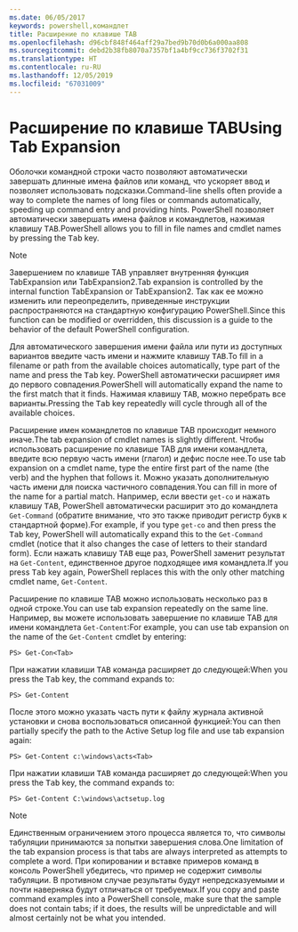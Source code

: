 ```yaml
---
ms.date: 06/05/2017
keywords: powershell,командлет
title: Расширение по клавише TAB
ms.openlocfilehash: d96cbf848f464aff29a7bed9b70d0b6a000aa808
ms.sourcegitcommit: debd2b38fb8070a7357bf1a4bf9cc736f3702f31
ms.translationtype: HT
ms.contentlocale: ru-RU
ms.lasthandoff: 12/05/2019
ms.locfileid: "67031009"
---
```

# <a name="using-tab-expansion"></a><span data-ttu-id="4cd5c-103">Расширение по клавише TAB</span><span class="sxs-lookup"><span data-stu-id="4cd5c-103">Using Tab Expansion</span></span>

<span data-ttu-id="4cd5c-104">Оболочки командной строки часто позволяют автоматически завершать длинные имена файлов или команд, что ускоряет ввод и позволяет использовать подсказки.</span><span class="sxs-lookup"><span data-stu-id="4cd5c-104">Command-line shells often provide a way to complete the names of long files or commands automatically, speeding up command entry and providing hints.</span></span> <span data-ttu-id="4cd5c-105">PowerShell позволяет автоматически завершать имена файлов и командлетов, нажимая клавишу <kbd>TAB</kbd>.</span><span class="sxs-lookup"><span data-stu-id="4cd5c-105">PowerShell allows you to fill in file names and cmdlet names by pressing the <kbd>Tab</kbd> key.</span></span>

> [!NOTE]
> <span data-ttu-id="4cd5c-106">Завершением по клавише TAB управляет внутренняя функция TabExpansion или TabExpansion2.</span><span class="sxs-lookup"><span data-stu-id="4cd5c-106">Tab expansion is controlled by the internal function TabExpansion or TabExpansion2.</span></span> <span data-ttu-id="4cd5c-107">Так как ее можно изменить или переопределить, приведенные инструкции распространяются на стандартную конфигурацию PowerShell.</span><span class="sxs-lookup"><span data-stu-id="4cd5c-107">Since this function can be modified or overridden, this discussion is a guide to the behavior of the default PowerShell configuration.</span></span>

<span data-ttu-id="4cd5c-108">Для автоматического завершения имени файла или пути из доступных вариантов введите часть имени и нажмите клавишу <kbd>TAB</kbd>.</span><span class="sxs-lookup"><span data-stu-id="4cd5c-108">To fill in a filename or path from the available choices automatically, type part of the name and press the <kbd>Tab</kbd> key.</span></span> <span data-ttu-id="4cd5c-109">PowerShell автоматически расширяет имя до первого совпадения.</span><span class="sxs-lookup"><span data-stu-id="4cd5c-109">PowerShell will automatically expand the name to the first match that it finds.</span></span> <span data-ttu-id="4cd5c-110">Нажимая клавишу <kbd>TAB</kbd>, можно перебрать все варианты.</span><span class="sxs-lookup"><span data-stu-id="4cd5c-110">Pressing the <kbd>Tab</kbd> key repeatedly will cycle through all of the available choices.</span></span>

<span data-ttu-id="4cd5c-111">Расширение имен командлетов по клавише TAB происходит немного иначе.</span><span class="sxs-lookup"><span data-stu-id="4cd5c-111">The tab expansion of cmdlet names is slightly different.</span></span> <span data-ttu-id="4cd5c-112">Чтобы использовать расширение по клавише TAB для имени командлета, введите всю первую часть имени (глагол) и дефис после нее.</span><span class="sxs-lookup"><span data-stu-id="4cd5c-112">To use tab expansion on a cmdlet name, type the entire first part of the name (the verb) and the hyphen that follows it.</span></span> <span data-ttu-id="4cd5c-113">Можно указать дополнительную часть имени для поиска частичного совпадения.</span><span class="sxs-lookup"><span data-stu-id="4cd5c-113">You can fill in more of the name for a partial match.</span></span> <span data-ttu-id="4cd5c-114">Например, если ввести `get-co` и нажать клавишу <kbd>TAB</kbd>, PowerShell автоматически расширит это до командлета `Get-Command` (обратите внимание, что это также приводит регистр букв к стандартной форме).</span><span class="sxs-lookup"><span data-stu-id="4cd5c-114">For example, if you type `get-co` and then press the <kbd>Tab</kbd> key, PowerShell will automatically expand this to the `Get-Command` cmdlet (notice that it also changes the case of letters to their standard form).</span></span> <span data-ttu-id="4cd5c-115">Если нажать клавишу <kbd>TAB</kbd> еще раз, PowerShell заменит результат на `Get-Content`, единственное другое подходящее имя командлета.</span><span class="sxs-lookup"><span data-stu-id="4cd5c-115">If you press <kbd>Tab</kbd> key again, PowerShell replaces this with the only other matching cmdlet name, `Get-Content`.</span></span>

<span data-ttu-id="4cd5c-116">Расширение по клавише TAB можно использовать несколько раз в одной строке.</span><span class="sxs-lookup"><span data-stu-id="4cd5c-116">You can use tab expansion repeatedly on the same line.</span></span> <span data-ttu-id="4cd5c-117">Например, вы можете использовать завершение по клавише TAB для имени командлета `Get-Content`:</span><span class="sxs-lookup"><span data-stu-id="4cd5c-117">For example, you can use tab expansion on the name of the `Get-Content` cmdlet by entering:</span></span>

```
PS> Get-Con<Tab>
```

<span data-ttu-id="4cd5c-118">При нажатии клавиши <kbd>TAB</kbd> команда расширяет до следующей:</span><span class="sxs-lookup"><span data-stu-id="4cd5c-118">When you press the <kbd>Tab</kbd> key, the command expands to:</span></span>

```
PS> Get-Content
```

<span data-ttu-id="4cd5c-119">После этого можно указать часть пути к файлу журнала активной установки и снова воспользоваться описанной функцией:</span><span class="sxs-lookup"><span data-stu-id="4cd5c-119">You can then partially specify the path to the Active Setup log file and use tab expansion again:</span></span>

```
PS> Get-Content c:\windows\acts<Tab>
```

<span data-ttu-id="4cd5c-120">При нажатии клавиши <kbd>TAB</kbd> команда расширяет до следующей:</span><span class="sxs-lookup"><span data-stu-id="4cd5c-120">When you press the <kbd>Tab</kbd> key, the command expands to:</span></span>

```
PS> Get-Content C:\windows\actsetup.log
```

> [!NOTE]
> <span data-ttu-id="4cd5c-121">Единственным ограничением этого процесса является то, что символы табуляции принимаются за попытки завершения слова.</span><span class="sxs-lookup"><span data-stu-id="4cd5c-121">One limitation of the tab expansion process is that tabs are always interpreted as attempts to complete a word.</span></span> <span data-ttu-id="4cd5c-122">При копировании и вставке примеров команд в консоль PowerShell убедитесь, что пример не содержит символы табуляции. В противном случае результаты будут непредсказуемыми и почти наверняка будут отличаться от требуемых.</span><span class="sxs-lookup"><span data-stu-id="4cd5c-122">If you copy and paste command examples into a PowerShell console, make sure that the sample does not contain tabs; if it does, the results will be unpredictable and will almost certainly not be what you intended.</span></span>
